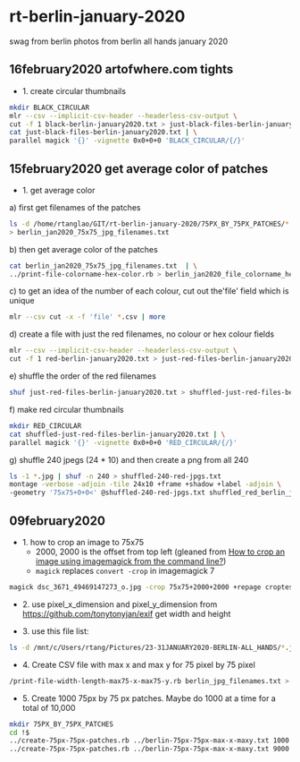 # rt-berlin-january-2020
swag from berlin photos from berlin all hands january 2020

## 16february2020 artofwhere.com tights

* 1\. create circular thumbnails

```bash
mkdir BLACK_CIRCULAR
mlr --csv --implicit-csv-header --headerless-csv-output \
cut -f 1 black-berlin-january2020.txt > just-black-files-berlin-january2020.txt
cat just-black-files-berlin-january2020.txt | \
parallel magick '{}' -vignette 0x0+0+0 'BLACK_CIRCULAR/{/}'
```

## 15february2020 get average color of patches

* 1\. get average color

a) first get filenames of the patches

```bash
ls -d /home/rtanglao/GIT/rt-berlin-january-2020/75PX_BY_75PX_PATCHES/*.jpg  \
> berlin_jan2020_75x75_jpg_filenames.txt
```

b) then get average color of the patches

```bash
cat berlin_jan2020_75x75_jpg_filenames.txt  | \
../print-file-colorname-hex-color.rb > berlin_jan2020_file_colorname_hexcolor.csv
```

c) to get an idea of the number of each colour, cut out the'file' field which is unique

```bash
mlr --csv cut -x -f 'file' *.csv | more
```

d) create a file with just the red filenames, no colour or hex colour fields

```bash
mlr --csv --implicit-csv-header --headerless-csv-output \
cut -f 1 red-berlin-january2020.txt > just-red-files-berlin-january2020.txt
```

e) shuffle the order of the red filenames

```bash
shuf just-red-files-berlin-january2020.txt > shuffled-just-red-files-berlin-january2020.txt
```

f) make red circular thumbnails

```bash
mkdir RED_CIRCULAR
cat shuffled-just-red-files-berlin-january2020.txt | \
parallel magick '{}' -vignette 0x0+0+0 'RED_CIRCULAR/{/}'
```

g) shuffle 240 jpegs (24 * 10) and then create a png from all 240

```bash
ls -1 *.jpg | shuf -n 240 > shuffled-240-red-jpgs.txt
montage -verbose -adjoin -tile 24x10 +frame +shadow +label -adjoin \
-geometry '75x75+0+0<' @shuffled-240-red-jpgs.txt shuffled_red_berlin_jan_2020.png
```
## 09february2020

* 1\. how to crop an image to 75x75
  * 2000, 2000 is the offset from top left (gleaned from [How to crop an image using imagemagick from the command line?](https://superuser.com/questions/1161340/how-to-crop-an-image-using-imagemagick-from-the-command-line))
  * ```magick``` replaces ```convert -crop``` in imagemagick 7


```bash
magick dsc_3671_49469147273_o.jpg -crop 75x75+2000+2000 +repage croptest.jpg
```

* 2\. use pixel_x_dimension and pixel_y_dimension from https://github.com/tonytonyjan/exif get width and height

* 3\. use this file list:

```bash
ls -d /mnt/c/Users/rtang/Pictures/23-31JANUARY2020-BERLIN-ALL_HANDS/*.jpg > berlin_jpg_filenames.txt
```

* 4\. Create CSV file with max x and max y for 75 pixel by 75 pixel

```bash
/print-file-width-length-max75-x-max75-y.rb berlin_jpg_filenames.txt > berlin-75px-75px-max-x-maxy.txt
```

* 5\. Create 1000 75px by 75 px patches. Maybe do 1000 at a time for a total of 10,000

```bash
mkdir 75PX_BY_75PX_PATCHES
cd !$
../create-75px-75px-patches.rb ../berlin-75px-75px-max-x-maxy.txt 1000
../create-75px-75px-patches.rb ../berlin-75px-75px-max-x-maxy.txt 9000
```
